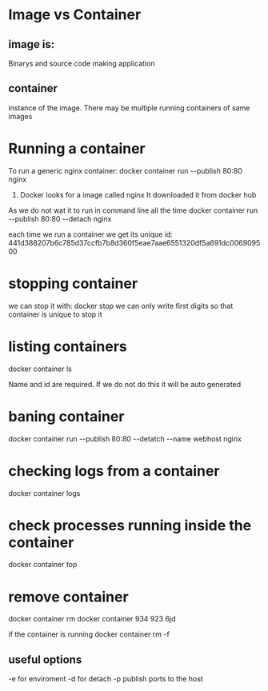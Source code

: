 # Image vs Container

## image is:
Binarys and source code making application

## container 
instance of the image. There may be multiple running containers of same images


# Running a container
To run a generic nginx container:
docker container run --publish 80:80 nginx

1. Docker looks for a image called nginx
It downloaded it from docker hub


As we do not wat it to run in command line all the time
docker container run --publish 80:80 --detach nginx

each time we run a container we get its unique id:
441d388207b6c785d37ccfb7b8d360f5eae7aae6551320df5a691dc006909500

# stopping container
we can stop it with:
docker stop <id>
we can only write first digits so that container is unique to stop it

# listing containers
docker container ls

Name and id are required. If we do not do this it will be auto generated

# baning container
docker container run --publish 80:80 --detatch --name webhost nginx

# checking logs from a container
docker container logs <name>


# check processes running inside the container
docker container top <name>

# remove container
docker container rm <id>
docker container 934 923 6jd

if the container is running
docker container rm -f <id>

## useful options
-e for enviroment
-d for detach
-p publish ports to the host

